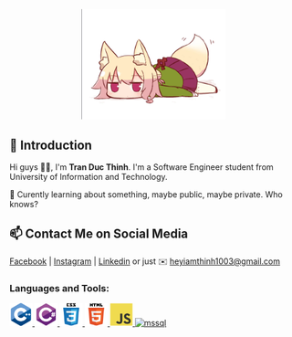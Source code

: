 <p align="center">
  <a href="https://github.com/OctGuy">
    <img src="meow.png" alt="Banner" width="50%">
  </a>
</p>

## 👋 Introduction

Hi guys 🤟🏻, I'm **Tran Duc Thinh**. I'm a Software Engineer student from University of Information and Technology. 

🧘 Curently learning about something, maybe public, maybe private. Who knows? 

## 📫 Contact Me on Social Media

[Facebook][-1] | [Instagram][0] | [Linkedin][1] or just ✉️ heyiamthinh1003@gmail.com

<h3 align="left">Languages and Tools:</h3>
<p align="left"> <a href="https://www.w3schools.com/cpp/" target="_blank" rel="noreferrer"> <img src="https://raw.githubusercontent.com/devicons/devicon/master/icons/cplusplus/cplusplus-original.svg" alt="cplusplus" width="40" height="40"/> </a> <a href="https://www.w3schools.com/cs/" target="_blank" rel="noreferrer"> <img src="https://raw.githubusercontent.com/devicons/devicon/master/icons/csharp/csharp-original.svg" alt="csharp" width="40" height="40"/> </a> <a href="https://www.w3schools.com/css/" target="_blank" rel="noreferrer"> <img src="https://raw.githubusercontent.com/devicons/devicon/master/icons/css3/css3-original-wordmark.svg" alt="css3" width="40" height="40"/> </a> <a href="https://www.w3.org/html/" target="_blank" rel="noreferrer"> <img src="https://raw.githubusercontent.com/devicons/devicon/master/icons/html5/html5-original-wordmark.svg" alt="html5" width="40" height="40"/> </a> <a href="https://developer.mozilla.org/en-US/docs/Web/JavaScript" target="_blank" rel="noreferrer"> <img src="https://raw.githubusercontent.com/devicons/devicon/master/icons/javascript/javascript-original.svg" alt="javascript" width="40" height="40"/> </a> <a href="https://www.microsoft.com/en-us/sql-server" target="_blank" rel="noreferrer"> <img src="https://www.svgrepo.com/show/303229/microsoft-sql-server-logo.svg" alt="mssql" width="40" height="40"/> </a> </p>

[-1]: https://www.facebook.com/octguy31/
[0]: https://www.instagram.com/tdt.0310/
[1]: https://www.linkedin.com/in/octguy31/
